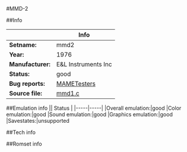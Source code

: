 #MMD-2

##Info

||Info|
|-----|-----|
|**Setname:**|mmd2
|**Year:**|1976
|**Manufacturer:**|E&L Instruments Inc
|**Status:**|good
|**Bug reports:**|[MAMETesters](http://mametesters.org/view_all_set.php?type=1&temporary=y&search=mmd1.c)
|**Source file:**|[mmd1.c](https://github.com/mamedev/mame/blob/master/src/mess/drivers/mmd1.c)

##Emulation info
|| Status |
|-----|-----|
|Overall emulation:|good
|Color emulation:|good
|Sound emulation:|good
|Graphics emulation:|good
|Savestates:|unsupported

##Tech info

##Romset info

<!--- START OF EDITED COMMENT DO NOT TOUCH TEXT ABOVE-->
